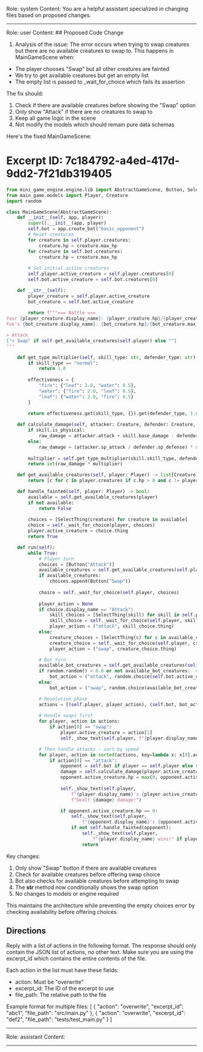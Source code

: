 Role: system
Content: You are a helpful assistant specialized in changing files based on proposed changes.
__________________
Role: user
Content: ## Proposed Code Change
1. Analysis of the issue:
The error occurs when trying to swap creatures but there are no available creatures to swap to. This happens in MainGameScene when:
- The player chooses "Swap" but all other creatures are fainted
- We try to get available creatures but get an empty list
- The empty list is passed to _wait_for_choice which fails its assertion

The fix should:
1. Check if there are available creatures before showing the "Swap" option
2. Only show "Attack" if there are no creatures to swap to
3. Keep all game logic in the scene
4. Not modify the models which should remain pure data schemas

Here's the fixed MainGameScene:

# Excerpt ID: 7c184792-a4ed-417d-9dd2-7f21db319405
```python main_game/scenes/main_game_scene.py
from mini_game_engine.engine.lib import AbstractGameScene, Button, SelectThing
from main_game.models import Player, Creature
import random

class MainGameScene(AbstractGameScene):
    def __init__(self, app, player):
        super().__init__(app, player)
        self.bot = app.create_bot("basic_opponent")
        # Reset creatures
        for creature in self.player.creatures:
            creature.hp = creature.max_hp
        for creature in self.bot.creatures:
            creature.hp = creature.max_hp
        
        # Set initial active creatures
        self.player.active_creature = self.player.creatures[0]
        self.bot.active_creature = self.bot.creatures[0]

    def __str__(self):
        player_creature = self.player.active_creature
        bot_creature = self.bot.active_creature
        
        return f"""=== Battle ===
Your {player_creature.display_name}: {player_creature.hp}/{player_creature.max_hp} HP
Foe's {bot_creature.display_name}: {bot_creature.hp}/{bot_creature.max_hp} HP

> Attack
{"> Swap" if self.get_available_creatures(self.player) else ""}
"""

    def get_type_multiplier(self, skill_type: str, defender_type: str) -> float:
        if skill_type == "normal":
            return 1.0
        
        effectiveness = {
            "fire": {"leaf": 2.0, "water": 0.5},
            "water": {"fire": 2.0, "leaf": 0.5},
            "leaf": {"water": 2.0, "fire": 0.5}
        }
        
        return effectiveness.get(skill_type, {}).get(defender_type, 1.0)

    def calculate_damage(self, attacker: Creature, defender: Creature, skill) -> int:
        if skill.is_physical:
            raw_damage = attacker.attack + skill.base_damage - defender.defense
        else:
            raw_damage = (attacker.sp_attack / defender.sp_defense) * skill.base_damage
            
        multiplier = self.get_type_multiplier(skill.skill_type, defender.creature_type)
        return int(raw_damage * multiplier)

    def get_available_creatures(self, player: Player) -> list[Creature]:
        return [c for c in player.creatures if c.hp > 0 and c != player.active_creature]

    def handle_fainted(self, player: Player) -> bool:
        available = self.get_available_creatures(player)
        if not available:
            return False
            
        choices = [SelectThing(creature) for creature in available]
        choice = self._wait_for_choice(player, choices)
        player.active_creature = choice.thing
        return True

    def run(self):
        while True:
            # Player turn
            choices = [Button("Attack")]
            available_creatures = self.get_available_creatures(self.player)
            if available_creatures:
                choices.append(Button("Swap"))
                
            choice = self._wait_for_choice(self.player, choices)
            
            player_action = None
            if choice.display_name == "Attack":
                skill_choices = [SelectThing(skill) for skill in self.player.active_creature.skills]
                skill_choice = self._wait_for_choice(self.player, skill_choices)
                player_action = ("attack", skill_choice.thing)
            else:
                creature_choices = [SelectThing(c) for c in available_creatures]
                creature_choice = self._wait_for_choice(self.player, creature_choices)
                player_action = ("swap", creature_choice.thing)

            # Bot turn
            available_bot_creatures = self.get_available_creatures(self.bot)
            if random.random() < 0.8 or not available_bot_creatures:  # 80% chance to attack or must attack if no swaps
                bot_action = ("attack", random.choice(self.bot.active_creature.skills))
            else:
                bot_action = ("swap", random.choice(available_bot_creatures))

            # Resolution phase
            actions = [(self.player, player_action), (self.bot, bot_action)]
            
            # Handle swaps first
            for player, action in actions:
                if action[0] == "swap":
                    player.active_creature = action[1]
                    self._show_text(self.player, f"{player.display_name} swapped to {action[1].display_name}!")

            # Then handle attacks - sort by speed
            for player, action in sorted(actions, key=lambda x: x[0].active_creature.speed, reverse=True):
                if action[0] == "attack":
                    opponent = self.bot if player == self.player else self.player
                    damage = self.calculate_damage(player.active_creature, opponent.active_creature, action[1])
                    opponent.active_creature.hp = max(0, opponent.active_creature.hp - damage)
                    
                    self._show_text(self.player, 
                        f"{player.display_name}'s {player.active_creature.display_name} used {action[1].display_name}! "
                        f"Dealt {damage} damage!")

                    if opponent.active_creature.hp == 0:
                        self._show_text(self.player, 
                            f"{opponent.display_name}'s {opponent.active_creature.display_name} fainted!")
                        if not self.handle_fainted(opponent):
                            self._show_text(self.player, 
                                f"{player.display_name} wins!" if player == self.player else "You lose!")
                            return
```

Key changes:
1. Only show "Swap" button if there are available creatures
2. Check for available creatures before offering swap choice
3. Bot also checks for available creatures before attempting to swap
4. The __str__ method now conditionally shows the swap option
5. No changes to models or engine required

This maintains the architecture while preventing the empty choices error by checking availability before offering choices.

## Directions
Reply with a list of actions in the following format. The response should only contain the JSON list of actions, no other text.
Make sure you are using the excerpt_id which contains the entire contents of the file.

Each action in the list must have these fields:
- action: Must be "overwrite"
- excerpt_id: The ID of the excerpt to use
- file_path: The relative path to the file

Example format for multiple files:
[
    {
        "action": "overwrite",
        "excerpt_id": "abc1",
        "file_path": "src/main.py"
    },
    {
        "action": "overwrite",
        "excerpt_id": "def2",
        "file_path": "tests/test_main.py"
    }
]
__________________
Role: assistant
Content: 
__________________

